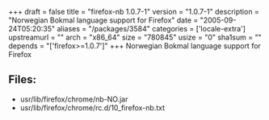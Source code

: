 +++
draft = false
title = "firefox-nb 1.0.7-1"
version = "1.0.7-1"
description = "Norwegian Bokmal language support for Firefox"
date = "2005-09-24T05:20:35"
aliases = "/packages/3584"
categories = ['locale-extra']
upstreamurl = ""
arch = "x86_64"
size = "780845"
usize = "0"
sha1sum = ""
depends = "['firefox>=1.0.7']"
+++
Norwegian Bokmal language support for Firefox

## Files: 
* usr/lib/firefox/chrome/nb-NO.jar
* usr/lib/firefox/chrome/rc.d/10_firefox-nb.txt
